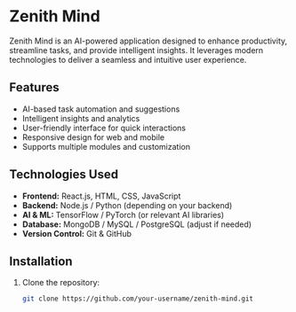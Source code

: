 # Zenith Mind

Zenith Mind is an AI-powered application designed to enhance productivity, streamline tasks, and provide intelligent insights. It leverages modern technologies to deliver a seamless and intuitive user experience.

## Features

- AI-based task automation and suggestions
- Intelligent insights and analytics
- User-friendly interface for quick interactions
- Responsive design for web and mobile
- Supports multiple modules and customization

## Technologies Used

- **Frontend:** React.js, HTML, CSS, JavaScript
- **Backend:** Node.js / Python (depending on your backend)
- **AI & ML:** TensorFlow / PyTorch (or relevant AI libraries)
- **Database:** MongoDB / MySQL / PostgreSQL (adjust if needed)
- **Version Control:** Git & GitHub

## Installation

1. Clone the repository:  
   ```bash
   git clone https://github.com/your-username/zenith-mind.git
